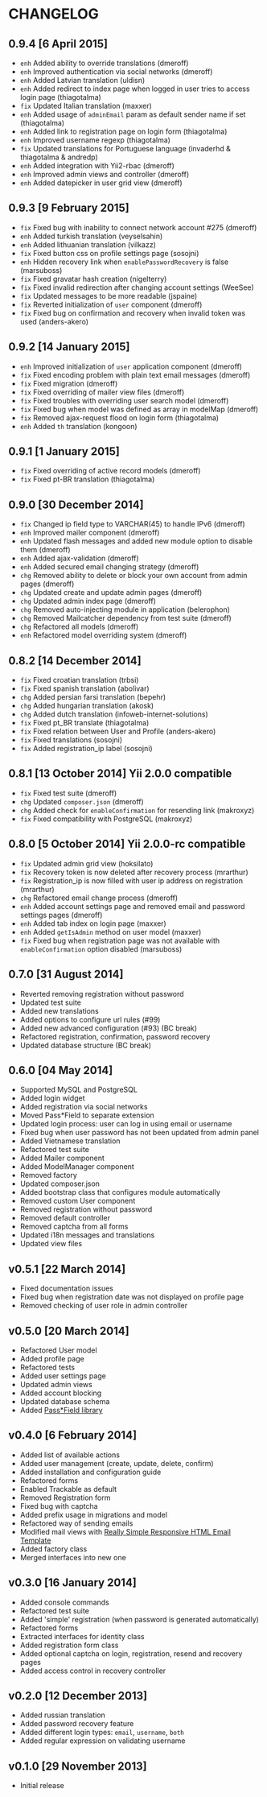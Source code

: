 # CHANGELOG

## 0.9.4 [6 April 2015]

- `enh` Added ability to override translations (dmeroff)
- `enh` Improved authentication via social networks (dmeroff)
- `enh` Added Latvian translation (uldisn)
- `enh` Added redirect to index page when logged in user tries to access login page (thiagotalma)
- `fix` Updated Italian translation (maxxer)
- `enh` Added usage of `adminEmail` param as default sender name if set (thiagotalma)
- `enh` Added link to registration page on login form (thiagotalma)
- `enh` Improved username regexp (thiagotalma)
- `fix` Updated translations for Portuguese language (invaderhd & thiagotalma & andredp)
- `enh` Added integration with Yii2-rbac (dmeroff)
- `enh` Improved admin views and controller (dmeroff)
- `enh` Added datepicker in user grid view (dmeroff)

## 0.9.3 [9 February 2015]

- `fix` Fixed bug with inability to connect network account #275 (dmeroff)
- `enh` Added turkish translation (veyselsahin)
- `enh` Added lithuanian translation (vilkazz)
- `fix` Fixed button css on profile settings page (sosojni)
- `enh` Hidden recovery link when `enablePasswordRecovery` is false (marsuboss)
- `fix` Fixed gravatar hash creation (nigelterry)
- `fix` Fixed invalid redirection after changing account settings (WeeSee)
- `fix` Updated messages to be more readable (jspaine)
- `fix` Reverted initialization of `user` component (dmeroff)
- `fix` Fixed bug on confirmation and recovery when invalid token was used (anders-akero)

## 0.9.2 [14 January 2015]

- `enh` Improved initialization of `user` application component (dmeroff)
- `fix` Fixed encoding problem with plain text email messages (dmeroff)
- `fix` Fixed migration (dmeroff)
- `fix` Fixed overriding of mailer view files (dmeroff)
- `fix` Fixed troubles with overriding user search model (dmeroff)
- `fix` Fixed bug when model was defined as array in modelMap (dmeroff)
- `fix` Removed ajax-request flood on login form (thiagotalma)
- `enh` Added `th` translation (kongoon)

## 0.9.1 [1 January 2015]

- `fix` Fixed overriding of active record models (dmeroff)
- `fix` Fixed pt-BR translation (thiagotalma)

## 0.9.0 [30 December 2014]

- `fix` Changed ip field type to VARCHAR(45) to handle IPv6 (dmeroff)
- `enh` Improved mailer component (dmeroff)
- `enh` Updated flash messages and added new module option to disable them (dmeroff)
- `enh` Added ajax-validation (dmeroff)
- `enh` Added secured email changing strategy (dmeroff)
- `chg` Removed ability to delete or block your own account from admin pages (dmeroff)
- `chg` Updated create and update admin pages (dmeroff)
- `chg` Updated admin index page (dmeroff)
- `chg` Removed auto-injecting module in application (belerophon)
- `chg` Removed Mailcatcher dependency from test suite (dmeroff)
- `chg` Refactored all models (dmeroff)
- `enh` Refactored model overriding system (dmeroff)

## 0.8.2 [14 December 2014]

- `fix` Fixed croatian translation (trbsi)
- `fix` Fixed spanish translation (abolivar)
- `chg` Added persian farsi translation (bepehr)
- `chg` Added hungarian translation (akosk)
- `chg` Added dutch translation (infoweb-internet-solutions)
- `fix` Fixed pt_BR translate (thiagotalma)
- `fix` Fixed relation between User and Profile (anders-akero)
- `fix` Fixed translations (sosojni)
- `fix` Added registration_ip label (sosojni)

## 0.8.1 [13 October 2014] Yii 2.0.0 compatible

- `fix` Fixed test suite (dmeroff)
- `chg` Updated `composer.json` (dmeroff)
- `chg` Added check for `enableConfirmation` for resending link (makroxyz)
- `fix` Fixed compatibility with PostgreSQL (makroxyz)

## 0.8.0 [5 October 2014] Yii 2.0.0-rc compatible

- `fix` Updated admin grid view (hoksilato)
- `fix` Recovery token is now deleted after recovery process (mrarthur)
- `fix` Registration_ip is now filled with user ip address on registration (mrarthur)
- `chg` Refactored email change process (dmeroff)
- `enh` Added account settings page and removed email and password settings pages (dmeroff)
- `enh` Added tab index on login page (maxxer)
- `enh` Added `getIsAdmin` method on user model (maxxer)
- `fix` Fixed bug when registration page was not available with `enableConfirmation` option disabled (marsuboss)

## 0.7.0 [31 August 2014]

- Reverted removing registration without password
- Updated test suite
- Added new translations
- Added options to configure url rules (#99)
- Added new advanced configuration (#93) (BC break)
- Refactored registration, confirmation, password recovery
- Updated database structure (BC break)

## 0.6.0 [04 May 2014]

- Supported MySQL and PostgreSQL
- Added login widget
- Added registration via social networks
- Moved Pass*Field to separate extension
- Updated login process: user can log in using email or username
- Fixed bug when user password has not been updated from admin panel
- Added Vietnamese translation
- Refactored test suite
- Added Mailer component
- Added ModelManager component
- Removed factory
- Updated composer.json
- Added bootstrap class that configures module automatically
- Removed custom User component
- Removed registration without password
- Removed default controller
- Removed captcha from all forms
- Updated i18n messages and translations
- Updated view files

## v0.5.1 [22 March 2014]

- Fixed documentation issues
- Fixed bug when registration date was not displayed on profile page
- Removed checking of user role in admin controller

## v0.5.0 [20 March 2014]

- Refactored User model
- Added profile page
- Refactored tests
- Added user settings page
- Updated admin views
- Added account blocking
- Updated database schema
- Added [Pass*Field library](http://antelle.github.io/passfield/index.html)

## v0.4.0 [6 February 2014]

- Added list of available actions
- Added user management (create, update, delete, confirm)
- Added installation and configuration guide
- Refactored forms
- Enabled Trackable as default
- Removed Registration form
- Fixed bug with captcha
- Added prefix usage in migrations and model
- Refactored way of sending emails
- Modified mail views with [Really Simple Responsive HTML Email Template](https://github.com/leemunroe/html-email-template)
- Added factory class
- Merged interfaces into new one

## v0.3.0 [16 January 2014]

- Added console commands
- Refactored test suite
- Added 'simple' registration (when password is generated automatically)
- Refactored forms
- Extracted interfaces for identity class
- Added registration form class
- Added optional captcha on login, registration, resend and recovery pages
- Added access control in recovery controller

## v0.2.0 [12 December 2013]

- Added russian translation
- Added password recovery feature
- Added different login types: `email`, `username`, `both`
- Added regular expression on validating username

## v0.1.0 [29 November 2013]

- Initial release
